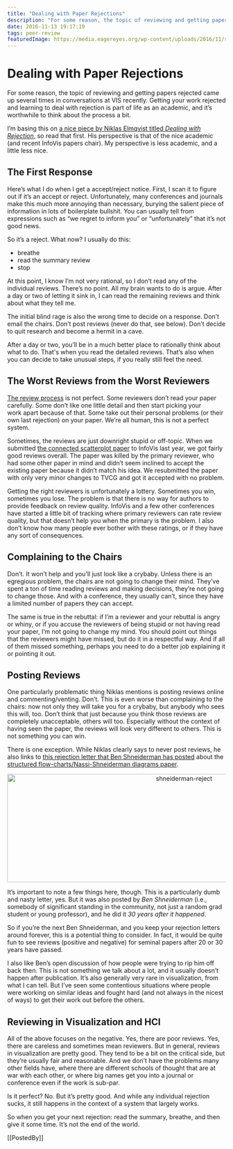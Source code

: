 ```yaml
---
title: "Dealing with Paper Rejections"
description: "For some reason, the topic of reviewing and getting papers rejected came up several times in conversations at VIS recently. Getting your work rejected and learning to deal with rejection is part of life as an academic, and it’s worthwhile to think about the process a bit."
date: 2016-11-13 19:17:19
tags: peer-review
featuredImage: https://media.eagereyes.org/wp-content/uploads/2016/11/shneiderman-reject.jpg
---
```


# Dealing with Paper Rejections

For some reason, the topic of reviewing and getting papers rejected came up several times in conversations at VIS recently. Getting your work rejected and learning to deal with rejection is part of life as an academic, and it’s worthwhile to think about the process a bit.

I’m basing this on <a href="https://sites.umiacs.umd.edu/elm/2016/10/25/dealing-with-rejection/">a nice piece by Niklas Elmqvist titled <i>Dealing with Rejection</i></a>, so read that first. His perspective is that of the nice academic (and recent InfoVis papers chair). My perspective is less academic, and a little less nice.

## The First Response

Here’s what I do when I get a accept/reject notice. First, I scan it to figure out if it’s an accept or reject. Unfortunately, many conferences and journals make this much more annoying than necessary, burying the salient piece of information in lots of boilerplate bullshit. You can usually tell from expressions such as “we regret to inform you” or “unfortunately” that it’s not good news.

So it’s a reject. What now? I usually do this:

<ul>
    <li>breathe</li>
    <li>read the summary review</li>
    <li>stop</li>
</ul>

At this point, I know I’m not very rational, so I don’t read any of the individual reviews. There’s no point. All my brain wants to do is argue. After a day or two of letting it sink in, I can read the remaining reviews and think about what they tell me.

The initial blind rage is also the wrong time to decide on a response. Don’t email the chairs. Don’t post reviews (never do that, see below). Don’t decide to quit research and become a hermit in a cave.

After a day or two, you’ll be in a much better place to rationally think about what to do. That's when you read the detailed reviews. That’s also when you can decide to take unusual steps, if you really still feel the need.

## The Worst Reviews from the Worst Reviewers

<a href="https://eagereyes.org/section/series/peer-review">The review process</a> is not perfect. Some reviewers don’t read your paper carefully. Some don’t like one little detail and then start picking your work apart because of that. Some take out their personal problems (or their own last rejection) on your paper. We’re all human, this is not a perfect system.

Sometimes, the reviews are just downright stupid or off-topic. When we submitted <a href="https://eagereyes.org/papers/the-connected-scatterplot-for-presenting-paired-time-series">the connected scatterplot paper</a> to InfoVis last year, we got fairly good reviews overall. The paper was killed by the primary reviewer, who had some other paper in mind and didn’t seem inclined to accept the existing paper because it didn’t match his idea. We resubmitted the paper with only very minor changes to TVCG and got it accepted with no problem.

Getting the right reviewers is unfortunately a lottery. Sometimes you win, sometimes you lose. The problem is that there is no way for authors to provide feedback on review quality. InfoVis and a few other conferences have started a little bit of tracking where primary reviewers can rate review quality, but that doesn’t help you when the primary is the problem. I also don’t know how many people ever bother with these ratings, or if they have any sort of consequences.

## Complaining to the Chairs

Don’t. It won’t help and you’ll just look like a crybaby. Unless there is an egregious problem, the chairs are not going to change their mind. They’ve spent a ton of time reading reviews and making decisions, they’re not going to change those. And with a conference, they usually can’t, since they have a limited number of papers they can accept.

The same is true in the rebuttal: if I’m a reviewer and your rebuttal is angry or whiny, or if you accuse the reviewers of being stupid or not having read your paper, I’m not going to change my mind. You should point out things that the reviewers might have missed, but do it in a respectful way. And if all of them missed something, perhaps you need to do a better job explaining it or pointing it out.

## Posting Reviews

One particularly problematic thing Niklas mentions is posting reviews online and commenting/venting. Don’t. This is even worse than complaining to the chairs: now not only they will take you for a crybaby, but anybody who sees this will, too. Don’t think that just because you think those reviews are completely unacceptable, others will too. Especially without the context of having seen the paper, the reviews will look very different to others. This is not something you can win.

There is one exception. While Niklas clearly says to never post reviews, he also links to <a href="http://www.cs.umd.edu/hcil/members/bshneiderman/nsd/rejection_letter.html">this rejection letter that Ben Shneiderman has posted</a> about the <a href="/blog/2016/nassi-shneiderman-diagrams">structured flow-charts/Nassi-Shneiderman diagrams paper</a>.

<p align="center"><img class="aligncenter size-full wp-image-9797" src="https://media.eagereyes.org/wp-content/uploads/2016/11/shneiderman-reject.jpg" alt="shneiderman-reject" width="800" height="250" /></p>

It’s important to note a few things here, though. This is a particularly dumb and nasty letter, yes. But it was also posted by <em>Ben Shneiderman</em> (i.e., somebody of significant standing in the community, not just a random grad student or young professor), and he did it <em>30 years after it happened</em>.

So if you’re the next Ben Shneiderman, and you keep your rejection letters around forever, this is a potential thing to consider. In fact, it would be quite fun to see reviews (positive and negative) for seminal papers after 20 or 30 years have passed.

I also like Ben’s open discussion of how people were trying to rip him off back then. This is not something we talk about a lot, and it usually doesn’t happen after publication. It’s also generally very rare in visualization, from what I can tell. But I’ve seen some contentious situations where people were working on similar ideas and fought hard (and not always in the nicest of ways) to get their work out before the others.

## Reviewing in Visualization and HCI

All of the above focuses on the negative. Yes, there are poor reviews. Yes, there are careless and sometimes mean reviewers. But in general, reviews in visualization are pretty good. They tend to be a bit on the critical side, but they’re usually fair and reasonable. And we don’t have the problems many other fields have, where there are different schools of thought that are at war with each other, or where big names get you into a journal or conference even if the work is sub-par.

Is it perfect? No. But it’s pretty good. And while any individual rejection sucks, it still happens in the context of a system that largely works.

So when you get your next rejection: read the summary, breathe, and then give it some time. It’s not the end of the world.

[[PostedBy]]

